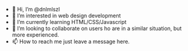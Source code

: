 - 👋 Hi, I’m @dnlmlszl
- 👀 I’m interested in web design development
- 🌱 I’m currently learning HTML/CSS/Javascript
- 💞️ I’m looking to collaborate on users ho are in a similar situation, but more experienced.
- 📫 How to reach me just leave a message here.

<!---
dnlmlszl/dnlmlszl is a ✨ special ✨ repository because its `README.md` (this file) appears on your GitHub profile.
You can click the Preview link to take a look at your changes.
--->
